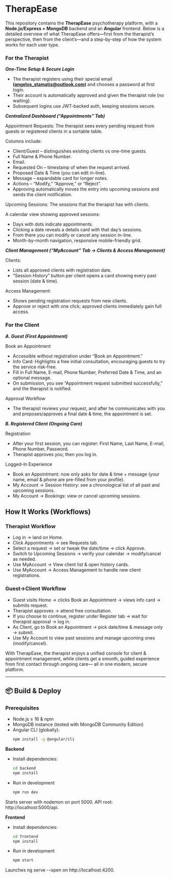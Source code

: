 # TherapEase

This repository contains the **TherapEase** psychotherapy platform, with a **Node.js/Express + MongoDB** backend and an **Angular** frontend. 
Below is a detailed overview of what TherapEase offers—first from the therapist’s perspective, then from the client’s—and a step-by-step of how the system works for each user type.

### For the Therapist

***One-Time Setup & Secure Login***

- The therapist registers using their special email **(angelos_stamatis@outlook.com)** and chooses a password at first login.
- Their account is automatically approved and given the therapist role (no waiting).
- Subsequent logins use JWT-backed auth, keeping sessions secure.

***Centralized Dashboard (“Appointments” Tab)***

Appointment Requests: The therapist sees every pending request from guests or registered clients in a sortable table.

Columns include:

- Client/Guest – distinguishes existing clients vs one-time guests.
- Full Name & Phone Number.
- Email.
- Requested On – timestamp of when the request arrived.
- Proposed Date & Time (you can edit in-line).
- Message – expandable card for longer notes.
- Actions – “Modify,” “Approve,” or “Reject”.
- Approving automatically moves the entry into upcoming sessions and sends the client notification.

Upcoming Sessions: The sessions that the therapist has with clients.

A calendar view showing approved sessions:

- Days with dots indicate appointments.
- Clicking a date reveals a details card with that day’s sessions.
- From there you can modify or cancel any session in-line.
- Month-by-month navigation, responsive mobile-friendly grid.

***Client Management (“MyAccount” Tab → Clients & Access Management)***

Clients:

- Lists all approved clients with registration date.
- “Session History” button per client opens a card showing every past session (date & time).

Access Management:

- Shows pending registration requests from new clients.
- Approve or reject with one click; approved clients immediately gain full access.

### For the Client

***A. Guest (First Appointment)***

Book an Appointment

- Accessible without registration under “Book an Appointment.”
- Info Card: Highlights a free initial consultation, encouraging guests to try the service risk-free.
- Fill in Full Name, E-mail, Phone Number, Preferred Date & Time, and an optional message.
- On submission, you see “Appointment request submitted successfully,” and the therapist is notified.

Approval Workflow

- The therapist reviews your request, and after he communicates with you and proposes/approves a final date & time, 
the appointment is set.

***B. Registered Client (Ongoing Care)***

Registration

- After your first session, you can register: First Name, Last Name, E-mail, Phone Number, Password.
- Therapist approves you; then you log in.

Logged-In Experience

- Book an Appointment: now only asks for date & time + message (your name, email & phone are pre-filled from your profile).
- My Account → Session History: see a chronological list of all past and upcoming sessions.
- My Account → Bookings: view or cancel upcoming sessions.

## How It Works (Workflows)

### Therapist Workflow

- Log in → land on Home.
- Click Appointments → see Requests tab.
- Select a request → set or tweak the date/time → click Approve.
- Switch to Upcoming Sessions → verify your calendar → modify/cancel as needed.
- Use MyAccount → View client list & open history cards.
- Use MyAccount → Access Management to handle new client registrations.

### Guest→Client Workflow

- Guest visits Home → clicks Book an Appointment → views info card → submits request.
- Therapist approves → attend free consultation.
- If you choose to continue, register under Register tab → wait for therapist approval → log in.
- As Client, go to Book an Appointment → pick date/time & message only → submit.
- Use My Account to view past sessions and manage upcoming ones (modify/cancel).

With TherapEase, the therapist enjoys a unified console for client & appointment management, while clients get a smooth, guided experience from first contact through ongoing care— all in one modern, secure platform.

---

## 📦 Build & Deploy

### Prerequisites

- Node.js ≥ 16 & npm  
- MongoDB instance (tested with MongoDB Community Edition)  
- Angular CLI (globally):  
  ```bash
  npm install -g @angular/cli

**Backend**

- Install dependencies:  
  ```bash
  cd backend
  npm install 

- Run in development
  ```bash
  npm run dev

Starts server with nodemon on port 5000.
API root: http://localhost:5000/api.

**Frontend**

- Install dependencies:  
  ```bash
  cd frontend
  npm install

- Run in development
  ```bash
  npm start

Launches ng serve --open on http://localhost:4200.
